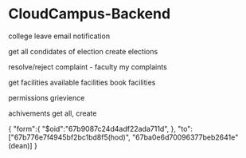# CloudCampus-Backend

<!-- delete cloudinary image -->
<!-- get all complaints -->
college leave email
notification

get all condidates of election
create elections

<!-- create complaint -->
resolve/reject complaint - faculty
my complaints
<!-- identity reveal -->

get facilities
available facilities
book facilities

permissions
grievience

achivements get all, create


<!-- 
18 Feb
PRAGYAA 2K25 Website

28 Jan
Marathon 2025 on 2 Feb 2025

13 Jan
Up coming events 2025

06 Jan
First Year Regular and Backlog Result

04 Apr
Time-table for ISE-II Examinations 2023-24 (SEM-II)

26 Sep
Notice:Boys Hostel Admission for Direct  Second Year 2023-2024  
-->

{
    "form":{
        "$oid":"67b9087c24d4adf22ada711d",
    },
    "to":["67b776e7f4945bf2bc1bd8f5(hod)", "67ba0e6d70096377beb2641e"(dean)]
}